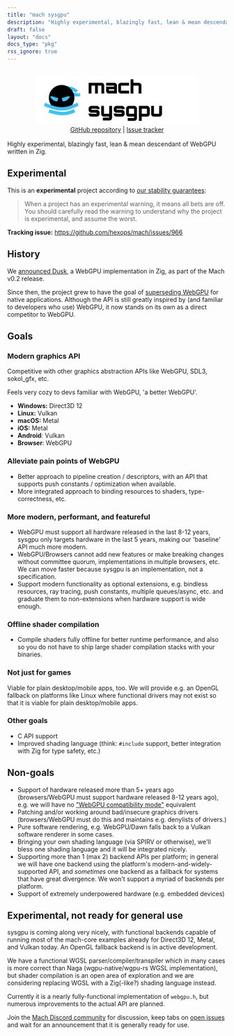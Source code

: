 ```yaml
---
title: "mach sysgpu"
description: "Highly experimental, blazingly fast, lean & mean descendant of WebGPU written in Zig."
draft: false
layout: "docs"
docs_type: "pkg"
rss_ignore: true
---
```


<div style="display: flex; flex-direction: column; justify-content: space-between; align-items: center; margin-bottom: 1rem;">
    <picture>
        <source media="(prefers-color-scheme: dark)" srcset="/assets/mach/sysgpu-full-dark.svg">
        <img alt="mach-sysgpu" src="/assets/mach/sysgpu-full-light.svg" style="height: 7rem; margin-top: 1rem;">
    </picture>
    <span>
        <a href="https://github.com/hexops/mach-sysgpu">GitHub repository</a> | <a href="https://github.com/hexops/mach/issues?q=is%3Aissue+is%3Aopen+label%3Asysgpu">Issue tracker</a>
    </span>
</div>

Highly experimental, blazingly fast, lean & mean descendant of WebGPU written in Zig.

## Experimental

This is an **experimental** project according to [our stability guarantees](../../about/stability):

> When a project has an experimental warning, it means all bets are off. You should carefully read the warning to understand why the project is experimental, and assume the worst.

**Tracking issue:** https://github.com/hexops/mach/issues/966

## History

We [announced Dusk](https://devlog.hexops.com/2023/mach-v0.2-released/#dusk-experimental-pure-zig-webgpu-implementation), a WebGPU implementation in Zig, as part of the Mach v0.2 release. 

Since then, the project grew to have the goal of [superseding WebGPU](https://github.com/hexops/mach/issues/1055) for native applications. Although the API is still greatly inspired by (and familiar to developers who use) WebGPU, it now stands on its own as a direct competitor to WebGPU.

## Goals

### Modern graphics API

Competitive with other graphics abstraction APIs like WebGPU, SDL3, sokol_gfx, etc.

Feels very cozy to devs familiar with WebGPU, 'a better WebGPU'.

* **Windows:** Direct3D 12
* **Linux:** Vulkan
* **macOS:** Metal
* **iOS:** Metal
* **Android**: Vulkan
* **Browser**: WebGPU

### Alleviate pain points of WebGPU

* Better approach to pipeline creation / descriptors, with an API that supports push constants / optimization when available.
* More integrated approach to binding resources to shaders, type-correctness, etc.

### More modern, performant, and featureful

* WebGPU must support all hardware released in the last 8-12 years, sysgpu only targets hardware in the last 5 years, making our 'baseline' API much more modern.
* WebGPU/Browsers cannot add new features or make breaking changes without committee quorum, implementations in multiple browsers, etc. We can move faster because sysgpu is an implementation, not a specification.
* Support modern functionality as optional extensions, e.g. bindless resources, ray tracing, push constants, multiple queues/async, etc. and graduate them to non-extensions when hardware support is wide enough.

### Offline shader compilation

* Compile shaders fully offline for better runtime performance, and also so you do not have to ship large shader compilation stacks with your binaries.

### Not just for games

Viable for plain desktop/mobile apps, too. We will provide e.g. an OpenGL fallback on platforms like Linux where functional drivers may not exist so that it is viable for plain desktop/mobile apps.

### Other goals

* C API support
* Improved shading language (think: `#include` support, better integration with Zig for type safety, etc.)

## Non-goals

* Support of hardware released more than 5+ years ago (browsers/WebGPU must support hardware released 8-12 years ago), e.g. we will have no ["WebGPU compatibility mode"](https://github.com/gpuweb/gpuweb/issues/4266) equivalent
* Patching and/or working around bad/insecure graphics drivers (browsers/WebGPU must do this and maintains e.g. denylists of drivers.)
* Pure software rendering, e.g. WebGPU/Dawn falls back to a Vulkan software renderer in some cases.
* Bringing your own shading language (via SPIRV or otherwise), we'll bless one shading language and it will be integrated nicely.
* Supporting more than 1 (max 2) backend APIs per platform; in general we will have one backend using the platform's modern-and-widely-supported API, and _sometimes_ one backend as a fallback for systems that have great divergence. We won't support a myriad of backends per platform.
* Support of extremely underpowered hardware (e.g. embedded devices)

## Experimental, not ready for general use

sysgpu is coming along very nicely, with functional backends capable of running most of the mach-core examples already for Direct3D 12, Metal, and Vulkan today. An OpenGL fallback backend is in active development.

We have a functional WGSL parser/compiler/transpiler which in many cases is more correct than Naga (wgpu-native/wgpu-rs WGSL implementation), but shader compilation is an open area of exploration and we are considering replacing WGSL with a Zig(-like?) shading language instead.

Currently it is a nearly fully-functional implementation of `webgpu.h`, but numerous improvements to the actual API are planned.

Join the [Mach Discord community](../../discord) for discussion, keep tabs on [open issues](https://github.com/hexops/mach/issues?q=is%3Aopen+is%3Aissue+label%3Asysgpu) and wait for an announcement that it is generally ready for use.
